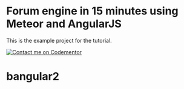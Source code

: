 # Forum engine in 15 minutes using Meteor and AngularJS

This is the example project for the tutorial.

[![Contact me on Codementor](https://cdn.codementor.io/badges/contact_me_github.svg)](https://www.codementor.io/tibi?utm_source=github&utm_medium=button&utm_term=tibi&utm_campaign=github)
# bangular2

